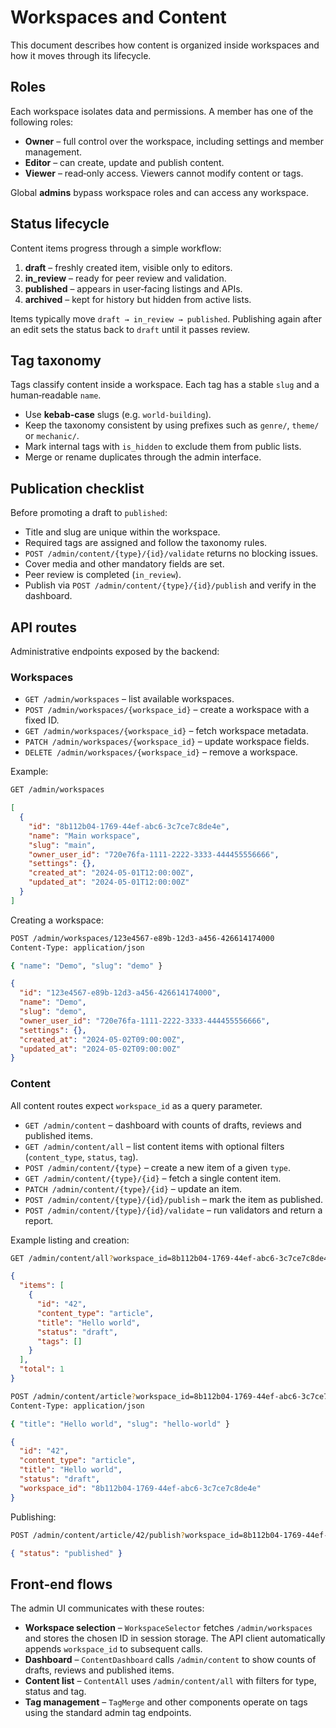 # Workspaces and Content

This document describes how content is organized inside workspaces and how it
moves through its lifecycle.

## Roles

Each workspace isolates data and permissions. A member has one of the following
roles:

- **Owner** – full control over the workspace, including settings and member
  management.
- **Editor** – can create, update and publish content.
- **Viewer** – read‑only access. Viewers cannot modify content or tags.

Global **admins** bypass workspace roles and can access any workspace.

## Status lifecycle

Content items progress through a simple workflow:

1. **draft** – freshly created item, visible only to editors.
2. **in_review** – ready for peer review and validation.
3. **published** – appears in user‑facing listings and APIs.
4. **archived** – kept for history but hidden from active lists.

Items typically move `draft → in_review → published`. Publishing again after an
edit sets the status back to `draft` until it passes review.

## Tag taxonomy

Tags classify content inside a workspace. Each tag has a stable `slug` and a
human‑readable `name`.

- Use **kebab‑case** slugs (e.g. `world-building`).
- Keep the taxonomy consistent by using prefixes such as `genre/`, `theme/` or
  `mechanic/`.
- Mark internal tags with `is_hidden` to exclude them from public lists.
- Merge or rename duplicates through the admin interface.

## Publication checklist

Before promoting a draft to `published`:

- Title and slug are unique within the workspace.
- Required tags are assigned and follow the taxonomy rules.
- `POST /admin/content/{type}/{id}/validate` returns no blocking issues.
- Cover media and other mandatory fields are set.
- Peer review is completed (`in_review`).
- Publish via `POST /admin/content/{type}/{id}/publish` and verify in the
  dashboard.

## API routes

Administrative endpoints exposed by the backend:

### Workspaces

- `GET /admin/workspaces` – list available workspaces.
- `POST /admin/workspaces/{workspace_id}` – create a workspace with a fixed ID.
- `GET /admin/workspaces/{workspace_id}` – fetch workspace metadata.
- `PATCH /admin/workspaces/{workspace_id}` – update workspace fields.
- `DELETE /admin/workspaces/{workspace_id}` – remove a workspace.

Example:

```bash
GET /admin/workspaces
```

```json
[
  {
    "id": "8b112b04-1769-44ef-abc6-3c7ce7c8de4e",
    "name": "Main workspace",
    "slug": "main",
    "owner_user_id": "720e76fa-1111-2222-3333-444455556666",
    "settings": {},
    "created_at": "2024-05-01T12:00:00Z",
    "updated_at": "2024-05-01T12:00:00Z"
  }
]
```

Creating a workspace:

```bash
POST /admin/workspaces/123e4567-e89b-12d3-a456-426614174000
Content-Type: application/json

{ "name": "Demo", "slug": "demo" }
```

```json
{
  "id": "123e4567-e89b-12d3-a456-426614174000",
  "name": "Demo",
  "slug": "demo",
  "owner_user_id": "720e76fa-1111-2222-3333-444455556666",
  "settings": {},
  "created_at": "2024-05-02T09:00:00Z",
  "updated_at": "2024-05-02T09:00:00Z"
}
```

### Content

All content routes expect `workspace_id` as a query parameter.

- `GET /admin/content` – dashboard with counts of drafts, reviews and published
  items.
- `GET /admin/content/all` – list content items with optional filters
  (`content_type`, `status`, `tag`).
- `POST /admin/content/{type}` – create a new item of a given `type`.
- `GET /admin/content/{type}/{id}` – fetch a single content item.
- `PATCH /admin/content/{type}/{id}` – update an item.
- `POST /admin/content/{type}/{id}/publish` – mark the item as published.
- `POST /admin/content/{type}/{id}/validate` – run validators and return a
  report.

Example listing and creation:

```bash
GET /admin/content/all?workspace_id=8b112b04-1769-44ef-abc6-3c7ce7c8de4e&content_type=article
```

```json
{
  "items": [
    {
      "id": "42",
      "content_type": "article",
      "title": "Hello world",
      "status": "draft",
      "tags": []
    }
  ],
  "total": 1
}
```

```bash
POST /admin/content/article?workspace_id=8b112b04-1769-44ef-abc6-3c7ce7c8de4e
Content-Type: application/json

{ "title": "Hello world", "slug": "hello-world" }
```

```json
{
  "id": "42",
  "content_type": "article",
  "title": "Hello world",
  "status": "draft",
  "workspace_id": "8b112b04-1769-44ef-abc6-3c7ce7c8de4e"
}
```

Publishing:

```bash
POST /admin/content/article/42/publish?workspace_id=8b112b04-1769-44ef-abc6-3c7ce7c8de4e
```

```json
{ "status": "published" }
```

## Front‑end flows

The admin UI communicates with these routes:

- **Workspace selection** – `WorkspaceSelector` fetches `/admin/workspaces` and
  stores the chosen ID in session storage. The API client automatically appends
  `workspace_id` to subsequent calls.
- **Dashboard** – `ContentDashboard` calls `/admin/content` to show counts of
  drafts, reviews and published items.
- **Content list** – `ContentAll` uses `/admin/content/all` with filters for type,
  status and tag.
- **Tag management** – `TagMerge` and other components operate on tags using the
  standard admin tag endpoints.

